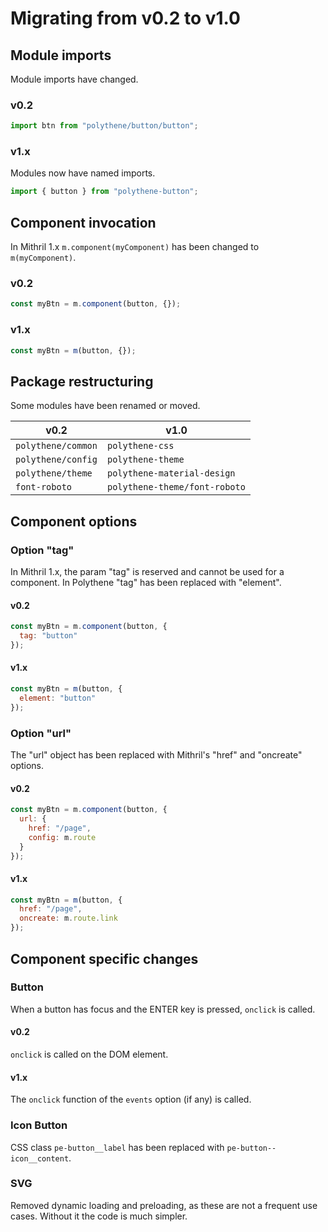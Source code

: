 # Migrating from v0.2 to v1.0

## Module imports

Module imports have changed. 

### v0.2

```javascript
import btn from "polythene/button/button";
```

### v1.x

Modules now have named imports.

```javascript
import { button } from "polythene-button";
```


## Component invocation

In Mithril 1.x `m.component(myComponent)` has been changed to `m(myComponent)`.

### v0.2

```javascript
const myBtn = m.component(button, {});
```

### v1.x

```javascript
const myBtn = m(button, {});
```


## Package restructuring

Some modules have been renamed or moved.

v0.2               |  v1.0
------------------ | ----------------
`polythene/common` | `polythene-css`
`polythene/config` | `polythene-theme`
`polythene/theme`  | `polythene-material-design`
`font-roboto`      | `polythene-theme/font-roboto`



## Component options

### Option "tag"

In Mithril 1.x, the param "tag" is reserved and cannot be used for a component. In Polythene "tag" has been replaced with "element".

#### v0.2

```javascript
const myBtn = m.component(button, {
  tag: "button"
});
```

#### v1.x

```javascript
const myBtn = m(button, {
  element: "button"
});
```

### Option "url"

The "url" object has been replaced with Mithril's "href" and "oncreate" options.

#### v0.2

```javascript
const myBtn = m.component(button, {
  url: {
    href: "/page",
    config: m.route
  }
});
```

#### v1.x

```javascript
const myBtn = m(button, {
  href: "/page",
  oncreate: m.route.link
});
```




## Component specific changes

### Button

When a button has focus and the ENTER key is pressed, `onclick` is called.

#### v0.2

`onclick` is called on the DOM element.

#### v1.x

The `onclick` function of the `events` option (if any) is called.


### Icon Button

CSS class `pe-button__label` has been replaced with `pe-button--icon__content`.


### SVG

Removed dynamic loading and preloading, as these are not a frequent use cases. Without it the code is much simpler.





